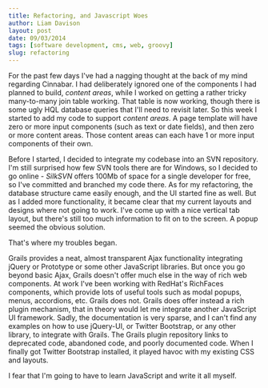 ```yaml
---
title: Refactoring, and Javascript Woes
author: Liam Davison
layout: post
date: 09/03/2014
tags: [software development, cms, web, groovy]
slug: refactoring
---
```

For the past few days I've had a nagging thought at the back of my mind regarding Cinnabar. I had deliberately ignored one of the components I had planned to build, _content areas_, while I worked on getting a rather tricky many-to-many join table working. That table is now working, though there is some ugly HQL database queries that I'll need to revisit later. So this week I started to add my code to support _content areas_. A page template will have zero or more input components (such as text or date fields), and then zero or more content areas. Those content areas can each have 1 or more input components of their own.

Before I started, I decided to integrate my codebase into an SVN repository. I'm still surprised how few SVN tools there are for Windows, so I decided to go online - _SilkSVN_ offers 100Mb of space for a single developer for free, so I've committed and branched my code there. As for my refactoring, the database structure came easily enough, and the UI started fine as well. But as I added more functionality, it became clear that my current layouts and designs where not going to work. I've come up with a nice vertical tab layout, but there's still too much information to fit on to the screen. A popup seemed the obvious solution.

That's where my troubles began.

Grails provides a neat, almost transparent Ajax functionality integrating jQuery or Prototype or some other JavaScript libraries. But once you go beyond basic Ajax, Grails doesn't offer much else in the way of rich web components. At work I've been working with RedHat's RichFaces components, which provide lots of useful tools such as modal popups, menus, accordions, etc. Grails does not. Grails does offer instead a rich plugin mechanism, that in theory would let me integrate another JavaScript UI framework. Sadly, the documentation is very sparse, and I can't find any examples on how to use jQuery-UI, or Twitter Bootstrap, or any other library, to integrate with Grails. The Grails plugin repository links to deprecated code, abandoned code, and poorly documented code. When I finally got Twitter Bootstrap installed, it played havoc with my existing CSS and layouts.

I fear that I'm going to have to learn JavaScript and write it all myself.